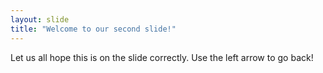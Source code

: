 ```yaml
---
layout: slide
title: "Welcome to our second slide!"
---
```

Let us all hope this is on the slide correctly.
Use the left arrow to go back!
